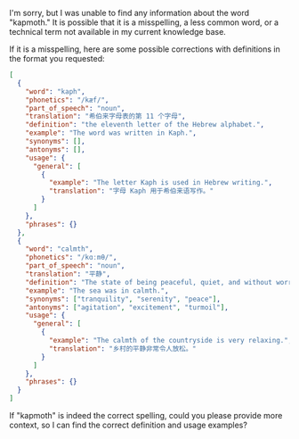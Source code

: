 I'm sorry, but I was unable to find any information about the word "kapmoth." It is possible that it is a misspelling, a less common word, or a technical term not available in my current knowledge base.

If it is a misspelling, here are some possible corrections with definitions in the format you requested:

```json
[
  {
    "word": "kaph",
    "phonetics": "/kæf/",
    "part_of_speech": "noun",
    "translation": "希伯来字母表的第 11 个字母",
    "definition": "the eleventh letter of the Hebrew alphabet.",
    "example": "The word was written in Kaph.",
    "synonyms": [],
    "antonyms": [],
    "usage": {
      "general": [
        {
          "example": "The letter Kaph is used in Hebrew writing.",
          "translation": "字母 Kaph 用于希伯来语写作。"
        }
      ]
    },
    "phrases": {}
  },
  {
    "word": "calmth",
    "phonetics": "/kɑːmθ/",
    "part_of_speech": "noun",
    "translation": "平静",
    "definition": "The state of being peaceful, quiet, and without worry.",
    "example": "The sea was in calmth.",
    "synonyms": ["tranquility", "serenity", "peace"],
    "antonyms": ["agitation", "excitement", "turmoil"],
    "usage": {
      "general": [
        {
          "example": "The calmth of the countryside is very relaxing.",
          "translation": "乡村的平静非常令人放松。"
        }
      ]
    },
    "phrases": {}
  }
]
```

If "kapmoth" is indeed the correct spelling, could you please provide more context, so I can find the correct definition and usage examples?
 